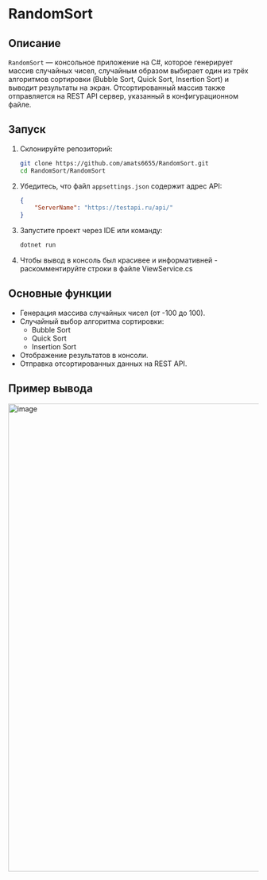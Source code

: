 # RandomSort

## Описание
`RandomSort` — консольное приложение на C#, которое генерирует массив случайных чисел, случайным образом выбирает один из трёх алгоритмов сортировки (Bubble Sort, Quick Sort, Insertion Sort) и выводит результаты на экран. Отсортированный массив также отправляется на REST API сервер, указанный в конфигурационном файле.

## Запуск
1. Склонируйте репозиторий:
   ```bash
   git clone https://github.com/amats6655/RandomSort.git
   cd RandomSort/RandomSort
   ```
2. Убедитесь, что файл `appsettings.json` содержит адрес API:
   ```json
   {
       "ServerName": "https://testapi.ru/api/"
   }
   ```
3. Запустите проект через IDE или команду:
   ```bash
   dotnet run
   ```

4. Чтобы вывод в консоль был красивее и информативней - раскомментируйте строки в файле ViewService.cs

## Основные функции
- Генерация массива случайных чисел (от -100 до 100).
- Случайный выбор алгоритма сортировки:
  - Bubble Sort
  - Quick Sort
  - Insertion Sort
- Отображение результатов в консоли.
- Отправка отсортированных данных на REST API.

## Пример вывода
<img width="941" alt="image" src="https://github.com/user-attachments/assets/d67b89f9-4c6a-45af-997d-3de42c80ac16" />
